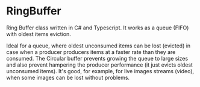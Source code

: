 # RingBuffer
Ring Buffer class written in C# and Typescript. It works as a queue (FIFO) with oldest items eviction.


Ideal for a queue, where oldest unconsumed items can be lost (evicted) in case when a producer producers items at a faster rate than they are consumed.
The Circular buffer prevents growing the queue to large sizes and also prevent hampering the producer performance (it just evicts oldest unconsumed items).
It's good, for example, for live images streams (video), when some images can be lost without problems.
